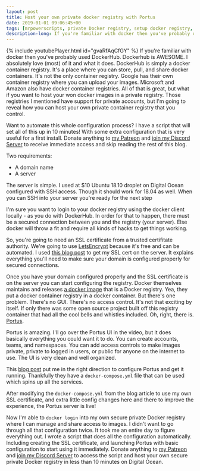 ```yaml
---
layout: post
title: Host your own private docker registry with Portus
date: 2019-01-01 09:06:45+00
tags: [mrpowerscripts, private Docker registry, setup docker registry, set up private Docker registry]
description-long: If you're familiar with docker then you've probably used DockerHub. Dockerhub is AWESOME. I absolutely love (most) of it and what it does. DockerHub is simply a docker container registry. It's a place where you can store, pull, and share docker containers. It's not the only container registry. Google has their own container registry where you can upload your images. Microsoft and Amazon also have docker container registries. All of that is great, but what if you want to host your won docker images in a private registry. Those registries I mentioned have support for private accounts, but I'm going to reveal how you can host your own private container registry that you control.
---
```


{% include youtubePlayer.html id="gvaRfAqCfGY" %}
If you're familiar with docker then you've probably used DockerHub. Dockerhub is AWESOME. I absolutely love (most) of it and what it does. DockerHub is simply a docker container registry. It's a place where you can store, pull, and share docker containers. It's not the only container registry. Google has their own container registry where you can upload your images. Microsoft and Amazon also have docker container registries. All of that is great, but what if you want to host your won docker images in a private registry. Those registries I mentioned have support for private accounts, but I'm going to reveal how you can host your own private container registry that you control.

Want to automate this whole configuration process? I have a script that will set all of this up in 10 minutes! With some extra configuration that is very useful for a first install. Donate anything to [my Patreon](https://bit.ly/mrps-patreon) and [join my Discord Server](https://bit.ly/mrps-discord) to receive immediate access and skip reading the rest of this blog.

Two requirements:

- A domain name
- A server

The server is simple. I used at $10 Ubuntu 18.10 droplet on Digital Ocean configured with SSH access. Though it should work for 18.04 as well. When you can SSH into your server you're ready for the next step

I'm sure you want to login to your docker registry using the docker client locally - as you do with DockerHub. In order for that to happen, there must be a secured connection between you and the registry (your server). Else docker will throw a fit and require all kinds of hacks to get things working.

So, you're going to need an SSL certificate from a trusted certifitate authority. We're going to use [LetsEncrypt](https://letsencrypt.org) because it's free and can be automated. I used [this blog post](https://www.humankode.com/ssl/how-to-set-up-free-ssl-certificates-from-lets-encrypt-using-docker-and-nginx) to get my SSL cert on the server.  It explains everything you'll need to make sure your domain is configured properly for secured connections.

Once you have your domain configured properly and the SSL certificate is on the server you can start configuring the registry. Docker themselves maintains and releases [a docker image](https://hub.docker.com/_/registry/) that is a Docker registry. Yea, they put a docker container registry in a docker container. But there's one problem. There's no GUI. There's no access control. It's not that exciting by itself. If only there was some open source project built off this registry container that had all the cool bells and whistles included. Oh, right, there is. [Portus](https://github.com/SUSE/Portus).

Portus is amazing. I'll go over the Portus UI in the video, but it does basically everything you could want it to do. You can create accounts, teams, and namespaces. You can add access controls to make images private, private to logged in users, or public for anyone on the internet to use. The UI is very clean and well organized.

This [blog post](https://www.objectif-libre.com/en/blog/2018/06/11/self-hosting-a-secure-docker-registry-with-portus/) put me in the right direction to configure Portus and get it running. Thankfully they have a `docker-compose.yml` file that can be used which spins up all the services.

After modifying the `docker-compose.yml` from the blog article to use my own SSL certificate, and extra little config changes here and there to improve the experience, the Portus server is live!

Now I'm able to `docker login` into my own secure private Docker registry where I can manage and share access to images. I didn't want to go through all that configuration twice. It took me an entire day to figure everything out. I wrote a script that does all the configuration automatically. Including creating the SSL certificate, and launching Portus with basic configuration to start using it immediately. Donate anything to [my Patreon](https://bit.ly/mrps-patreon) and [join my Discord Server](https://bit.ly/mrps-discord) to access the script and host your own secure private Docker registry in less than 10 minutes on Digital Ocean.